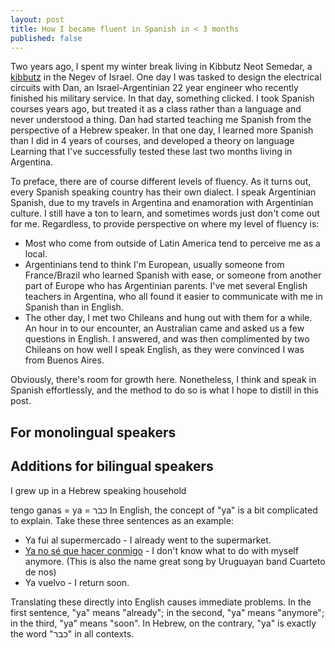 ```yaml
---
layout: post
title: How I became fluent in Spanish in < 3 months
published: false
---
```


Two years ago, I spent my winter break living in Kibbutz Neot Semedar, a [kibbutz](https://en.wikipedia.org/wiki/Kibbutz) in the Negev of Israel. One day I was tasked to design the electrical circuits with Dan, an Israel-Argentinian 22 year engineer who recently finished his military service. In that day, something clicked. I took Spanish courses years ago, but treated it as a class rather than a language and never understood a thing. Dan had started teaching me Spanish from the perspective of a Hebrew speaker. In that one day, I learned more Spanish than I did in 4 years of courses, and developed a theory on language Learning that I've successfully tested these last two months living in Argentina.

To preface, there are of course different levels of fluency. As it turns out, every Spanish speaking country has their own dialect. I speak Argentinian Spanish, due to my travels in Argentina and enamoration with Argentinian culture. I still have a ton to learn, and sometimes words just don't come out for me. Regardless, to provide perspective on where my level of fluency is:
- Most who come from outside of Latin America tend to perceive me as a local.
- Argentinians tend to think I'm European, usually someone from France/Brazil who learned Spanish with ease, or someone from another part of Europe who has Argentinian parents. I've met several English teachers in Argentina, who all found it easier to communicate with me in Spanish than in English.
- The other day, I met two Chileans and hung out with them for a while. An hour in to our encounter, an Australian came and asked us a few questions in English. I answered, and was then complimented by two Chileans on how well I speak English, as they were convinced I was from Buenos Aires.

Obviously, there's room for growth here. Nonetheless, I think and speak in Spanish effortlessly, and the method to do so is what I hope to distill in this post.

## For monolingual speakers

## Additions for bilingual speakers

I grew up in a Hebrew speaking household

tengo ganas =
ya = כבר
In English, the concept of "ya" is a bit complicated to explain. Take these three sentences as an example:
- Ya fui al supermercado - I already went to the supermarket.
- [Ya no sé que hacer conmigo]() - I don't know what to do with myself anymore. (This is also the name great song by Uruguayan band Cuarteto de nos)
- Ya vuelvo - I return soon.

Translating these directly into English causes immediate problems. In the first sentence, "ya" means "already"; in the second, "ya" means "anymore"; in the third, "ya" means "soon". In Hebrew, on the contrary, "ya" is exactly the word "כבר" in all contexts.
